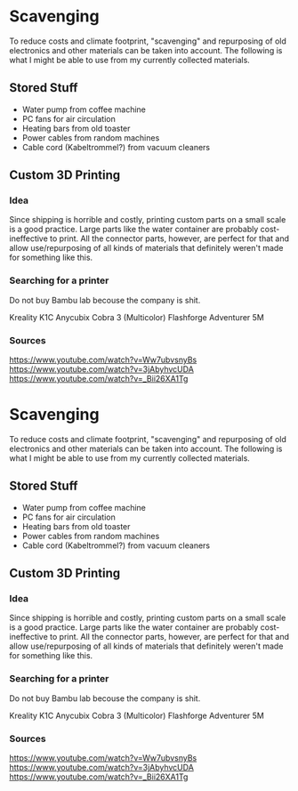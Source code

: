 # Scavenging

To reduce costs and climate footprint, "scavenging" and repurposing of old electronics and other materials can be taken into account. The following is what I might be able to use from my currently collected materials.

## Stored Stuff
- Water pump from coffee machine
- PC fans for air circulation
- Heating bars from old toaster 
- Power cables from random machines
- Cable cord (Kabeltrommel?) from vacuum cleaners

## Custom 3D Printing
### Idea
Since shipping is horrible and costly, printing custom parts on a small scale is a good practice. Large parts like the water container are probably cost-ineffective to print. All the connector parts, however, are perfect for that and allow use/repurposing of all kinds of materials that definitely weren't made for something like this.

### Searching for a printer
Do not buy Bambu lab becouse the company is shit.

Kreality K1C
Anycubix Cobra 3 (Multicolor)
Flashforge Adventurer 5M

### Sources
https://www.youtube.com/watch?v=Ww7ubvsnyBs
https://www.youtube.com/watch?v=3jAbyhvcUDA
https://www.youtube.com/watch?v=_Bii26XA1Tg

# Scavenging

To reduce costs and climate footprint, "scavenging" and repurposing of old electronics and other materials can be taken into account. The following is what I might be able to use from my currently collected materials.

## Stored Stuff
- Water pump from coffee machine
- PC fans for air circulation
- Heating bars from old toaster 
- Power cables from random machines
- Cable cord (Kabeltrommel?) from vacuum cleaners

## Custom 3D Printing
### Idea
Since shipping is horrible and costly, printing custom parts on a small scale is a good practice. Large parts like the water container are probably cost-ineffective to print. All the connector parts, however, are perfect for that and allow use/repurposing of all kinds of materials that definitely weren't made for something like this.

### Searching for a printer
Do not buy Bambu lab becouse the company is shit.

Kreality K1C
Anycubix Cobra 3 (Multicolor)
Flashforge Adventurer 5M

### Sources
https://www.youtube.com/watch?v=Ww7ubvsnyBs
https://www.youtube.com/watch?v=3jAbyhvcUDA
https://www.youtube.com/watch?v=_Bii26XA1Tg
